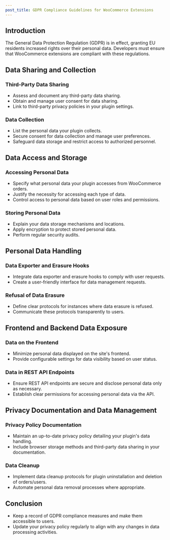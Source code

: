 ```yaml
---
post_title: GDPR Compliance Guidelines for WooCommerce Extensions
---
```


## Introduction

The General Data Protection Regulation (GDPR) is in effect, granting EU residents increased rights over their personal data. Developers must ensure that WooCommerce extensions are compliant with these regulations.

## Data Sharing and Collection

### Third-Party Data Sharing

- Assess and document any third-party data sharing.
- Obtain and manage user consent for data sharing.
- Link to third-party privacy policies in your plugin settings.

### Data Collection

- List the personal data your plugin collects.
- Secure consent for data collection and manage user preferences.
- Safeguard data storage and restrict access to authorized personnel.

## Data Access and Storage

### Accessing Personal Data

- Specify what personal data your plugin accesses from WooCommerce orders.
- Justify the necessity for accessing each type of data.
- Control access to personal data based on user roles and permissions.

### Storing Personal Data

- Explain your data storage mechanisms and locations.
- Apply encryption to protect stored personal data.
- Perform regular security audits.

## Personal Data Handling

### Data Exporter and Erasure Hooks

- Integrate data exporter and erasure hooks to comply with user requests.
- Create a user-friendly interface for data management requests.

### Refusal of Data Erasure

- Define clear protocols for instances where data erasure is refused.
- Communicate these protocols transparently to users.

## Frontend and Backend Data Exposure

### Data on the Frontend

- Minimize personal data displayed on the site's frontend.
- Provide configurable settings for data visibility based on user status.

### Data in REST API Endpoints

- Ensure REST API endpoints are secure and disclose personal data only as necessary.
- Establish clear permissions for accessing personal data via the API.

## Privacy Documentation and Data Management

### Privacy Policy Documentation

- Maintain an up-to-date privacy policy detailing your plugin's data handling.
- Include browser storage methods and third-party data sharing in your documentation.

### Data Cleanup

- Implement data cleanup protocols for plugin uninstallation and deletion of orders/users.
- Automate personal data removal processes where appropriate.

## Conclusion

- Keep a record of GDPR compliance measures and make them accessible to users.
- Update your privacy policy regularly to align with any changes in data processing activities.
